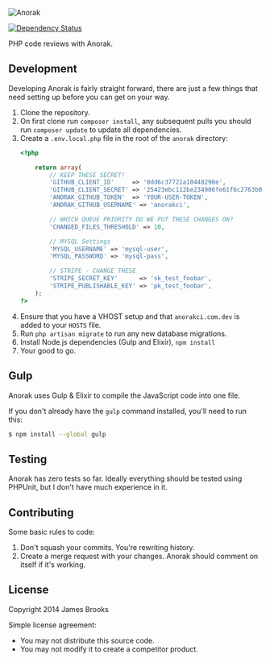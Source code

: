 ![Anorak](http://anorakci.com/images/AnorakFull.png)

[![Dependency Status](https://www.versioneye.com/user/projects/54213d0b3a1a2c496b000286/badge.svg?style=flat)](https://www.versioneye.com/user/projects/54213d0b3a1a2c496b000286)

PHP code reviews with Anorak.

## Development
Developing Anorak is fairly straight forward, there are just a few things that need setting up before you can get on your way.

1. Clone the repository.
2. On first clone run `composer install`, any subsequent pulls you should run `composer update` to update all dependencies.
3. Create a `.env.local.php` file in the root of the `anorak` directory:
    ```php
    <?php

        return array(
            // KEEP THESE SECRET!
            'GITHUB_CLIENT_ID'     => '0dd6c37721a10448290e',
            'GITHUB_CLIENT_SECRET' => '25423ebc112be234906fe61f6c2763b012d6a0a9',
            'ANORAK_GITHUB_TOKEN'  => 'YOUR-USER-TOKEN',
            'ANORAK_GITHUB_USERNAME' => 'anorakci',

            // WHICH QUEUE PRIORITY DO WE PUT THESE CHANGES ON?
            'CHANGED_FILES_THRESHOLD' => 10,

            // MYSQL Settings
            'MYSQL_USERNAME' => 'mysql-user',
            'MYSQL_PASSWORD' => 'mysql-pass',

            // STRIPE - CHANGE THESE
            'STRIPE_SECRET_KEY'      => 'sk_test_foobar',
            'STRIPE_PUBLISHABLE_KEY' => 'pk_test_foobar',
        );
    ?>
    ```
4. Ensure that you have a VHOST setup and that `anorakci.com.dev` is added to your `HOSTS` file.
5. Run `php artisan migrate` to run any new database migrations.
6. Install Node.js dependencies (Gulp and Elixir), `npm install`
7. Your good to go.

## Gulp
Anorak uses Gulp & Elixir to compile the JavaScript code into one file.

If you don't already have the `gulp` command installed, you'll need to run this:

```bash
$ npm install --global gulp
```

## Testing
Anorak has zero tests so far. Ideally everything should be tested using PHPUnit, but I don't have much experience in it.

## Contributing
Some basic rules to code:

1. Don't squash your commits. You're rewriting history.
2. Create a merge request with your changes. Anorak should comment on itself if it's working.

## License

Copyright 2014 James Brooks

Simple license agreement:

- You may not distribute this source code.
- You may not modify it to create a competitor product.

